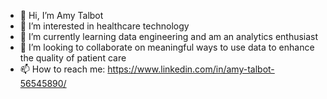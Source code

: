 - 👋  Hi, I’m Amy Talbot
- 👀  I’m interested in healthcare technology
- 🌱  I’m currently learning data engineering and am an analytics enthusiast
- 💞️  I’m looking to collaborate on meaningful ways to use data to enhance the quality of patient care
- 📫  How to reach me: https://www.linkedin.com/in/amy-talbot-56545890/
